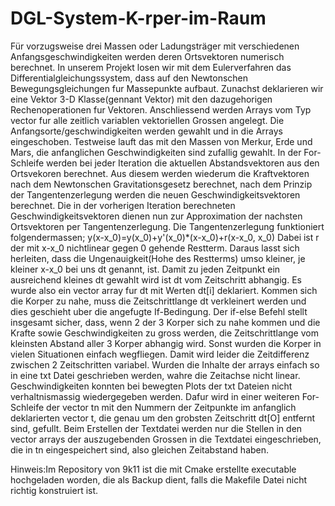 # DGL-System-K-rper-im-Raum
Für vorzugsweise drei Massen oder Ladungsträger mit verschiedenen Anfangsgeschwindigkeiten werden deren Ortsvektoren numerisch berechnet.
In unserem Projekt losen wir mit dem Eulerverfahren das Differentialgleichungssystem, dass auf den Newtonschen Bewegungsgleichungen 
fur Massepunkte aufbaut.
Zunachst deklarieren wir eine Vektor 3-D Klasse(gennant Vektor) mit den dazugehorigen Rechenoperationen fur Vektoren.
Anschliessend werden Arrays vom Typ vector fur alle zeitlich variablen vektoriellen Grossen angelegt.
Die Anfangsorte/geschwindigkeiten werden gewahlt und in die Arrays eingeschoben.
Testweise lauft das mit den Massen von Merkur, Erde und Mars, die anfanglichen Geschwindigkeiten sind zufallig gewahlt.
In der For-Schleife werden bei jeder Iteration die aktuellen Abstandsvektoren aus den Ortsvekoren berechnet.
Aus diesem werden wiederum die Kraftvektoren nach dem Newtonschen Gravitationsgesetz berechnet, nach dem Prinzip 
der Tangentenzerlegung  werden die neuen Geschwindigkeitsvektoren berechnet. 
Die in der vorherigen Iteration berechneten Geschwindigkeitsvektoren dienen nun zur Approximation der nachsten Ortsvektoren
per Tangentenzerlegung.
Die Tangentenzerlegung funktioniert folgendermassen; y(x-x_0)=y(x_0)+y'(x_0)*(x-x_0)+r(x-x_0, x_0)
Dabei ist r der mit x-x_0 nichtlinear gegen 0 gehende Restterm. Daraus lasst sich herleiten, dass die Ungenauigkeit(Hohe des
Restterms) umso kleiner, je kleiner x-x_0 bei uns dt genannt, ist. Damit zu jeden Zeitpunkt ein ausreichend kleines dt gewahlt wird
ist dt vom Zeitschritt abhangig. Es wurde also ein vector array fur dt mit Werten dt[i] deklariert. Kommen sich die Korper zu nahe,
muss die Zeitschrittlange dt verkleinert werden und dies geschieht uber die angefugte If-Bedingung. 
Der if-else Befehl stellt insgesamt sicher, dass, wenn 2 der 3 Korper sich zu nahe kommen und die Krafte sowie Geschwindigkeiten
zu gross werden, die Zeitschrittlange vom kleinsten Abstand aller 3 Korper abhangig wird.
Sonst wurden die Korper in vielen Situationen einfach wegfliegen. 
Damit wird leider die Zeitdifferenz zwischen 2 Zeitschritten variabel. Wurden die Inhalte der arrays einfach so in
eine txt Datei geschrieben werden, wahre die Zeitachse nicht linear. Geschwindigkeiten konnten bei bewegten Plots der txt Dateien
nicht verhaltnismassig wiedergegeben werden. Dafur wird in einer weiteren For-Schleife der vector tn
mit den Nummern der Zeitpunkte im anfanglich deklarierten vector t, die genau um den grobsten Zeitschritt dt[O] entfernt sind, 
gefullt.
Beim Erstellen der Textdatei werden nur die Stellen in den vector arrays der auszugebenden Grossen in die Textdatei eingeschrieben,
die in tn eingespeichert sind, also gleichen Zeitabstand haben.

Hinweis:Im Repository von 9k11 ist die mit Cmake erstellte executable hochgeladen worden, die als Backup dient, falls die Makefile Datei nicht richtig konstruiert ist. 
